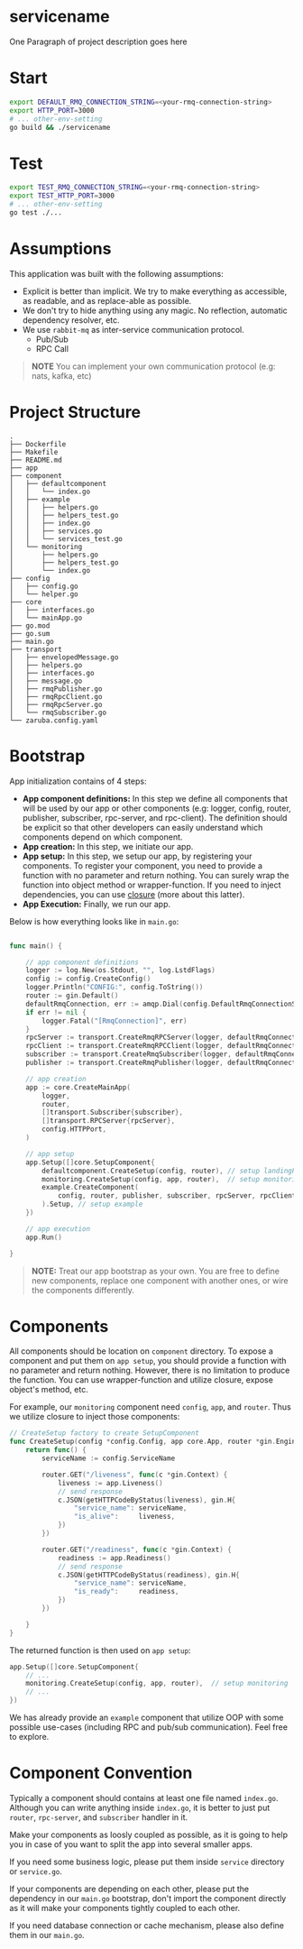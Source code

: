 # servicename

One Paragraph of project description goes here

# Start

```sh
export DEFAULT_RMQ_CONNECTION_STRING=<your-rmq-connection-string>
export HTTP_PORT=3000
# ... other-env-setting
go build && ./servicename
```

# Test

```sh
export TEST_RMQ_CONNECTION_STRING=<your-rmq-connection-string>
export TEST_HTTP_PORT=3000
# ... other-env-setting
go test ./...
```

# Assumptions

This application was built with the following assumptions:

* Explicit is better than implicit. We try to make everything as accessible, as readable, and as replace-able as possible. 
* We don't try to hide anything using any magic. No reflection, automatic dependency resolver, etc.
* We use `rabbit-mq` as inter-service communication protocol.
	- Pub/Sub
	- RPC Call

>__NOTE__ You can implement your own communication protocol (e.g: nats, kafka, etc)

# Project Structure 

```
.
├── Dockerfile
├── Makefile
├── README.md
├── app
├── component
│   ├── defaultcomponent
│   │   └── index.go
│   ├── example
│   │   ├── helpers.go
│   │   ├── helpers_test.go
│   │   ├── index.go
│   │   ├── services.go
│   │   └── services_test.go
│   └── monitoring
│       ├── helpers.go
│       ├── helpers_test.go
│       └── index.go
├── config
│   ├── config.go
│   └── helper.go
├── core
│   ├── interfaces.go
│   └── mainApp.go
├── go.mod
├── go.sum
├── main.go
├── transport
│   ├── envelopedMessage.go
│   ├── helpers.go
│   ├── interfaces.go
│   ├── message.go
│   ├── rmqPublisher.go
│   ├── rmqRpcClient.go
│   ├── rmqRpcServer.go
│   └── rmqSubscriber.go
└── zaruba.config.yaml
```

# Bootstrap

App initialization contains of 4 steps:

* __App component definitions:__ In this step we define all components that will be used by our app or other components (e.g: logger, config, router, publisher, subscriber, rpc-server, and rpc-client). The definition should be explicit so that other developers can easily understand which components depend on which component.
* __App creation:__ In this step, we initiate our app.
* __App setup:__ In this step, we setup our app, by registering your components. To register your component, you need to provide a function with no parameter and return nothing. You can surely wrap the function into object method or wrapper-function. If you need to inject dependencies, you can use [closure](https://en.wikipedia.org/wiki/Closure_(computer_programming)) (more about this latter).
* __App Execution:__ Finally, we run our app.

Below is how everything looks like in `main.go`:

```go

func main() {

	// app component definitions
	logger := log.New(os.Stdout, "", log.LstdFlags)
	config := config.CreateConfig()
	logger.Println("CONFIG:", config.ToString())
	router := gin.Default()
	defaultRmqConnection, err := amqp.Dial(config.DefaultRmqConnectionString)
	if err != nil {
		logger.Fatal("[RmqConnection]", err)
	}
	rpcServer := transport.CreateRmqRPCServer(logger, defaultRmqConnection)
	rpcClient := transport.CreateRmqRPCClient(logger, defaultRmqConnection)
	subscriber := transport.CreateRmqSubscriber(logger, defaultRmqConnection)
	publisher := transport.CreateRmqPublisher(logger, defaultRmqConnection)

	// app creation
	app := core.CreateMainApp(
		logger,
		router,
		[]transport.Subscriber{subscriber},
		[]transport.RPCServer{rpcServer},
		config.HTTPPort,
	)

	// app setup
	app.Setup([]core.SetupComponent{
		defaultcomponent.CreateSetup(config, router), // setup landingPage
		monitoring.CreateSetup(config, app, router),  // setup monitoring
		example.CreateComponent(
			config, router, publisher, subscriber, rpcServer, rpcClient,
		).Setup, // setup example
	})

	// app execution
	app.Run()

}
```

> __NOTE:__ Treat our app bootstrap as your own. You are free to define new components, replace one component with another ones, or wire the components differently.

# Components

All components should be location on `component` directory. To expose a component and put them on `app setup`, you should provide a function with no parameter and return nothing. However, there is no limitation to produce the function. You can use wrapper-function and utilize closure, expose object's method, etc.

For example, our `monitoring` component need `config`, `app`, and `router`. Thus we utilize closure to inject those components:

```go
// CreateSetup factory to create SetupComponent
func CreateSetup(config *config.Config, app core.App, router *gin.Engine) core.SetupComponent {
	return func() {
		serviceName := config.ServiceName

		router.GET("/liveness", func(c *gin.Context) {
			liveness := app.Liveness()
			// send response
			c.JSON(getHTTPCodeByStatus(liveness), gin.H{
				"service_name": serviceName,
				"is_alive":     liveness,
			})
		})

		router.GET("/readiness", func(c *gin.Context) {
			readiness := app.Readiness()
			// send response
			c.JSON(getHTTPCodeByStatus(readiness), gin.H{
				"service_name": serviceName,
				"is_ready":     readiness,
			})
		})

	}
}
```

The returned function is then used on `app setup`:

```go
app.Setup([]core.SetupComponent{
	// ...
	monitoring.CreateSetup(config, app, router),  // setup monitoring
	// ...
})
```

We has already provide an `example` component that utilize OOP with some possible use-cases (including RPC and pub/sub communication). Feel free to explore.

# Component Convention

Typically a component should contains at least one file named `index.go`. Although you can write anything inside `index.go`, it is better to just put `router`, `rpc-server`, and `subscriber` handler in it.

Make your components as loosly coupled as possible, as it is going to help you in case of you want to split the app into several smaller apps.

If you need some business logic, please put them inside `service` directory or `service.go`.

If your components are depending on each other, please put the dependency in our `main.go` bootstrap, don't import the component directly as it will make your components tightly coupled to each other.

If you need database connection or cache mechanism, please also define them in our `main.go`.